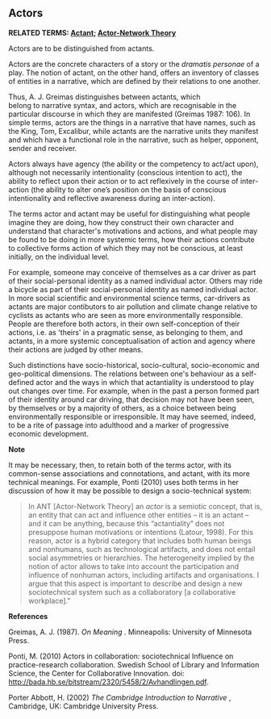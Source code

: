 ## Actors

**RELATED TERMS: [Actant](https://narrative-environments.github.io/CourseCompendium/Actant.html); [Actor-Network Theory](https://narrative-environments.github.io/CourseCompendium/Actor-Network-Theory.html)**

Actors are to be distinguished from actants.

Actors are the concrete characters of a story or the _dramatis personae_ of a play. The notion of actant, on the other hand, offers an inventory of classes of entities in a narrative, which are defined by their relations to one another.

Thus, A. J. Greimas distinguishes between actants, which belong to narrative syntax, and actors, which are recognisable in the particular discourse in which they are manifested (Greimas 1987: 106). In simple terms, actors are the things in a narrative that have names, such as the King, Tom, Excalibur, while actants are the narrative units they manifest and which have a functional role in the narrative, such as helper, opponent, sender and receiver.

Actors always have agency (the ability or the competency to act/act upon), although not necessarily intentionality (conscious intention to act), the ability to reflect upon their action or to act reflexively in the course of inter-action (the ability to alter one’s position on the basis of conscious intentionality and reflective awareness during an inter-action).

The terms actor and actant may be useful for distinguishing what people imagine they are doing, how they construct their own character and understand that character's motivations and actions, and what people may be found to be doing in more systemic terms, how their actions contribute to collective forms action of which they may not be conscious, at least initially, on the individual level. 

For example, someone may conceive of themselves as a car driver as part of their social-personal identity as a named individual actor. Others may ride a bicycle as part of their social-personal identity as named individual actor. In more social scientific and environmental science terms, car-drivers as actants are major contibutors to air pollution and climate change relative to cyclists as actants who are seen as more environmentally responsible. People are therefore both actors, in their own self-conception of their actions, i.e. as 'theirs' in a pragmatic sense, as belonging to them, and actants, in a more systemic conceptualisation of action and agency where their actions are judged by other means.

Such distinctions have socio-historical, socio-cultural, socio-economic and geo-political dimensions. The relations between one's behaviour as a self-defined actor and the ways in which that actantiality is understood to play out changes over time. For example, when in the past a person formed part of their identity around car driving, that decision may not have been seen, by themselves or by a majority of others, as a choice between being environmentally responsible or irresponsible. It may have seemed, indeed, to be a rite of passage into adulthood and a marker of progressive economic development.

**Note**

It may be necessary, then, to retain both of the terms actor, with its common-sense associations and connotations, and actant, with its more technical meanings. For example, Ponti (2010) uses both terms in her discussion of how it may be possible to design a socio-technical system:

>In ANT [Actor-Network Theory] an _actor_ is a semiotic concept, that is, an entity that can act and influence other entities – it is an actant – and it can be anything, because this “actantiality” does not presuppose human motivations or intentions (Latour, 1998). For this reason, actor is a hybrid category that includes both human beings and nonhumans, such as technological artifacts, and does not entail social asymmetries or hierarchies. The heterogeneity implied by the notion of actor allows to take into account the participation and influence of nonhuman actors, including artifacts and organisations. I argue that this aspect is important to describe and design a new sociotechnical system such as a collaboratory [a collaborative workplace]."

**References**

Greimas, A. J. (1987). _On Meaning_ . Minneapolis: University of Minnesota Press.

Ponti, M. (2010) Actors in collaboration: sociotechnical Influence on practice-research collaboration. Swedish School of Library and Information Science, the Center for Collaborative Innovation. doi: http://bada.hb.se/bitstream/2320/5458/2/Avhandlingen.pdf.

Porter Abbott, H. (2002) _The Cambridge Introduction to Narrative_ , Cambridge, UK: Cambridge University Press.

